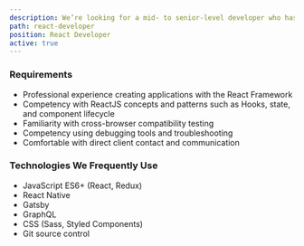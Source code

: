 ```yaml
---
description: We’re looking for a mid- to senior-level developer who has professional experience with React.
path: react-developer
position: React Developer
active: true
---
```


### Requirements

- Professional experience creating applications with the React Framework
- Competency with ReactJS concepts and patterns such as Hooks, state, and component lifecycle
- Familiarity with cross-browser compatibility testing
- Competency using debugging tools and troubleshooting
- Comfortable with direct client contact and communication

### Technologies We Frequently Use

- JavaScript ES6+ (React, Redux)
- React Native
- Gatsby
- GraphQL
- CSS (Sass, Styled Components)
- Git source control
